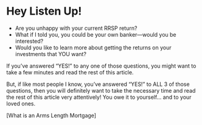 # Hey Listen Up!

- Are you unhappy with your current RRSP return?
- What if I told you, you could be your own banker—would you be interested?
- Would you like to learn more about getting the returns on your investments that YOU want?

If you’ve answered “YES!” to any one of those questions, you might want to take a few minutes and read the rest of this article.

But, if like most people I know, you’ve answered “YES!” to ALL 3 of those questions, then you will definitely want to take the necessary time and read the rest of this article very attentively! You owe it to yourself… and to your loved ones.

[What is an Arms Length Mortgage]
